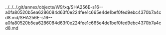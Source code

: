 ../../../.git/annex/objects/W9/xq/SHA256E-s16--a0fa80520b5ea6286084d63f0e224fee1c665e4de1bef0fed9ebc4370b7a4cd8.md/SHA256E-s16--a0fa80520b5ea6286084d63f0e224fee1c665e4de1bef0fed9ebc4370b7a4cd8.md